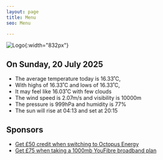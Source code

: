 ```yaml
---
layout: page
title: Menu
seo: Menu

---
```


![Logo](/images/logo.jpg){:width="832px"}

<!-- weather_marker starts -->
## On Sunday, 20 July 2025

- The average temperature today is 16.33˚C,
- With highs of 16.33˚C and lows of 16.33˚C,
- It may feel like 16.03˚C with few clouds
- The wind speed is 2.07m/s and visibility is 10000m
- The pressure is 999hPa and humidity is 77%
- The sun will rise at 04:13 and set at 20:15

<!-- weather_marker ends -->

## Sponsors

- [Get £50 credit when switching to Octopus Energy](https://bit.ly/3oD1nnS)
- [Get £75 when taking a 1000mb YouFibre broadband plan](https://aklam.io/91zWhU?)

